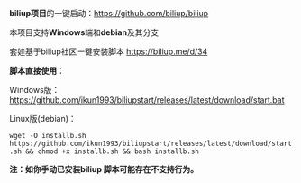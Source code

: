 **biliup项目**的一键启动：https://github.com/biliup/biliup

本项目支持**Windows**端和**debian**及其分支

套娃基于biliup社区一键安装脚本 https://biliup.me/d/34


**脚本直接使用**：


Windows版：
https://github.com/ikun1993/biliupstart/releases/latest/download/start.bat


Linux版(debian)：

`wget -O installb.sh https://github.com/ikun1993/biliupstart/releases/latest/download/start.sh && chmod +x installb.sh && bash installb.sh
`

**注：如你手动已安装biliup 脚本可能存在不支持行为。**
